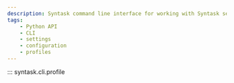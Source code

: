 ```yaml
---
description: Syntask command line interface for working with Syntask setting profiles.
tags:
    - Python API
    - CLI
    - settings
    - configuration
    - profiles
---
```


::: syntask.cli.profile
